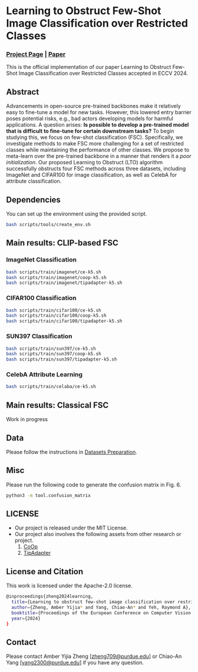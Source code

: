 # Learning to Obstruct Few-Shot Image Classification over Restricted Classes

### [Project Page]() | [Paper]()

This is the official implementation of our paper Learning to Obstruct Few-Shot Image Classification over Restricted Classes accepted in ECCV 2024.

## Abstract
Advancements in open-source pre-trained backbones make it relatively easy to fine-tune a model for new tasks. However, this lowered entry barrier poses potential risks, e.g., bad actors developing models for harmful applications. A question arises: **Is possible to develop a pre-trained model that is difficult to fine-tune for certain downstream tasks?** To begin studying this, we focus on few-shot classification (FSC). Specifically, we investigate methods to make FSC more challenging for a set of restricted classes while maintaining the performance of other classes. We propose to meta-learn over the pre-trained backbone in a manner that renders it a *poor initialization*. Our proposed Learning to Obstruct (LTO) algorithm successfully obstructs four FSC methods across three datasets, including ImageNet and CIFAR100 for image classification, as well as CelebA for attribute classification.

## Dependencies
You can set up the environment using the provided script. 
```bash
bash scripts/tools/create_env.sh
```

## Main results: CLIP-based FSC

### ImageNet Classification
```bash
bash scripts/train/imagenet/ce-k5.sh
bash scripts/train/imagenet/coop-k5.sh
bash scripts/train/imagenet/tipadapter-k5.sh
```

### CIFAR100 Classification
```bash
bash scripts/train/cifar100/ce-k5.sh
bash scripts/train/cifar100/coop-k5.sh
bash scripts/train/cifar100/tipadapter-k5.sh
```

### SUN397 Classification
```bash
bash scripts/train/sun397/ce-k5.sh
bash scripts/train/sun397/coop-k5.sh
bash scripts/train/sun397/tipadapter-k5.sh
```

### CelebA Attribute Learning
```bash
bash scripts/train/celaba/ce-k5.sh
```

## Main results: Classical FSC
Work in progress

## Data
Please follow the instructions in [Datasets Preparation](Datasets.md).

## Misc
Please run the following code to generate the confusion matrix in Fig. 6.
```bash
python3 -m tool.confusion_matrix
```

## LICENSE
- Our project is released under the MIT License.
- Our project also involves the following assets from other research or project.
    1. [CoOp](https://github.com/KaiyangZhou/CoOp)
    2. [TipAdapter](https://github.com/gaopengcuhk/Tip-Adapter)

## License and Citation
This work is licensed under the Apache-2.0 license.
```bash
@inproceedings{zheng2024learning,
  title={Learning to obstruct few-shot image classification over restricted classes},
  author={Zheng, Amber Yijia* and Yang, Chiao-An* and Yeh, Raymond A},
  booktitle={Proceedings of the European Conference on Computer Vision (ECCV)},
  year={2024}
}
```

## Contact
Please contact Amber Yijia Zheng [zheng709@purdue.edu] or Chiao-An Yang [yang2300@purdue.edu] if you have any question.
